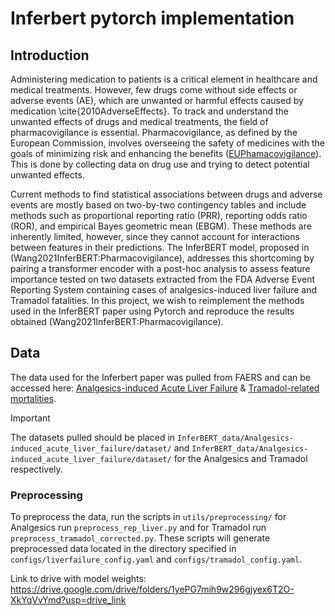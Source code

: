 # Inferbert pytorch implementation

## Introduction

Administering medication to patients is a critical element in healthcare and medical treatments. 
However, few drugs come without side effects or adverse events (AE), which are unwanted or harmful effects caused by medication \cite{2010AdverseEffects}. To track and understand the unwanted effects of drugs and medical treatments, the field of pharmacovigilance is essential. Pharmacovigilance, as defined by the European Commission, involves overseeing the safety of medicines with the goals of minimizing risk and enhancing the benefits ([EUPhamacovigilance](https://www.ema.europa.eu/en/human-regulatory-overview/pharmacovigilance-overview)).
This is done by collecting data on drug use and trying to detect potential unwanted effects.

Current methods to find statistical associations between drugs and adverse events are mostly based on two-by-two contingency tables and include methods such as proportional reporting ratio (PRR), reporting odds ratio (ROR), and empirical Bayes geometric mean (EBGM). 
These methods are inherently limited, however, since they cannot account for interactions between features in their predictions. 
The InferBERT model, proposed in (Wang2021InferBERT:Pharmacovigilance), addresses this shortcoming by pairing a transformer encoder with a post-hoc analysis to assess feature importance tested on two datasets extracted from the FDA Adverse Event Reporting System containing cases of analgesics-induced liver failure and Tramadol fatalities. 
In this project, we wish to reimplement the methods used in the InferBERT paper using Pytorch and reproduce the results obtained (Wang2021InferBERT:Pharmacovigilance).

## Data
The data used for the Inferbert paper was pulled from FAERS and can be accessed here: [Analgesics-induced Acute Liver Failure](https://drive.google.com/file/d/1VGGs7uxC4UiOIWFZ2LQ6N2cLweMxOSqi/view?usp=sharing) & [Tramadol-related mortalities](https://drive.google.com/file/d/1VIg5vpQhk2FbAwDBwTzyJ18LyxGZ6VII/view?usp=sharing).

> [!IMPORTANT]
> The datasets pulled should be placed in `InferBERT_data/Analgesics-induced_acute_liver_failure/dataset/` and `InferBERT_data/Analgesics-induced_acute_liver_failure/dataset/` for the Analgesics and Tramadol respectively.

### Preprocessing
To preprocess the data, run the scripts in `utils/preprocessing/` for Analgesics run `preprocess_rep_liver.py` and for Tramadol run `preprocess_tramadol_corrected.py`.
These scripts will generate preprocessed data located in the directory specified in `configs/liverfailure_config.yaml` and `configs/tramadol_config.yaml`.








Link to drive with model weights:
https://drive.google.com/drive/folders/1yePG7mih9w296gjyex6T2O-XkYqVvYmd?usp=drive_link
